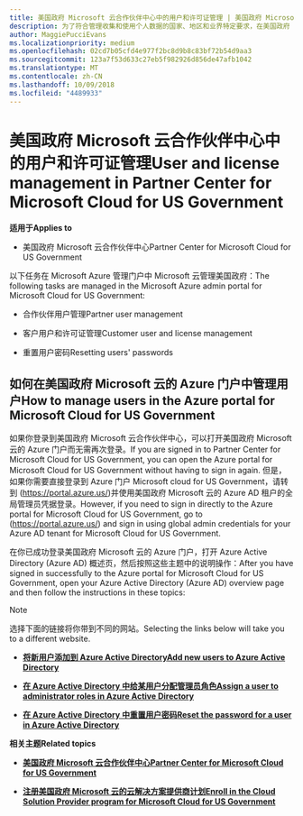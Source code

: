 ```yaml
---
title: 美国政府 Microsoft 云合作伙伴中心中的用户和许可证管理 | 美国政府 Microsoft 云合作伙伴中心
description: 为了符合管理收集和使用个人数据的国家、地区和业界特定要求，在美国政府 Microsoft 云合作伙伴中心中尚未提供用户管理功能。 但是，可以在美国政府 Microsoft 云的 Azure 门户中添加和管理用户。
author: MaggiePucciEvans
ms.localizationpriority: medium
ms.openlocfilehash: 02cd7b05cfd4e977f2bc8d9b8c83bf72b54d9aa3
ms.sourcegitcommit: 123a7f53d633c27eb5f982926d856de47afb1042
ms.translationtype: MT
ms.contentlocale: zh-CN
ms.lasthandoff: 10/09/2018
ms.locfileid: "4489933"
---
```

# <a name="user-and-license-management-in-partner-center-for-microsoft-cloud-for-us-government"></a><span data-ttu-id="30c56-104">美国政府 Microsoft 云合作伙伴中心中的用户和许可证管理</span><span class="sxs-lookup"><span data-stu-id="30c56-104">User and license management in Partner Center for Microsoft Cloud for US Government</span></span>

**<span data-ttu-id="30c56-105">适用于</span><span class="sxs-lookup"><span data-stu-id="30c56-105">Applies to</span></span>**

-  <span data-ttu-id="30c56-106">美国政府 Microsoft 云合作伙伴中心</span><span class="sxs-lookup"><span data-stu-id="30c56-106">Partner Center for Microsoft Cloud for US Government</span></span>

<span data-ttu-id="30c56-107">以下任务在 Microsoft Azure 管理门户中 Microsoft 云管理美国政府：</span><span class="sxs-lookup"><span data-stu-id="30c56-107">The following tasks are managed in the Microsoft Azure admin portal for Microsoft Cloud for US Government:</span></span>

- <span data-ttu-id="30c56-108">合作伙伴用户管理</span><span class="sxs-lookup"><span data-stu-id="30c56-108">Partner user management</span></span>

- <span data-ttu-id="30c56-109">客户用户和许可证管理</span><span class="sxs-lookup"><span data-stu-id="30c56-109">Customer user and license management</span></span>

- <span data-ttu-id="30c56-110">重置用户密码</span><span class="sxs-lookup"><span data-stu-id="30c56-110">Resetting users' passwords</span></span>


## <a name="how-to-manage-users-in-the-azure-portal-for-microsoft-cloud-for-us-government"></a><span data-ttu-id="30c56-111">如何在美国政府 Microsoft 云的 Azure 门户中管理用户</span><span class="sxs-lookup"><span data-stu-id="30c56-111">How to manage users in the Azure portal for Microsoft Cloud for US Government</span></span>

<span data-ttu-id="30c56-112">如果你登录到美国政府 Microsoft 云合作伙伴中心，可以打开美国政府 Microsoft 云的 Azure 门户而无需再次登录。</span><span class="sxs-lookup"><span data-stu-id="30c56-112">If you are signed in to Partner Center for Microsoft Cloud for US Government, you can open the Azure portal for Microsoft Cloud for US Government without having to sign in again.</span></span> <span data-ttu-id="30c56-113">但是，如果你需要直接登录到 Azure 门户 Microsoft cloud for US Government，请转到 (https://portal.azure.us/)并使用美国政府 Microsoft 云的 Azure AD 租户的全局管理员凭据登录。</span><span class="sxs-lookup"><span data-stu-id="30c56-113">However, if you need to sign in directly to the Azure portal for Microsoft Cloud for US Government, go to (https://portal.azure.us/) and sign in using global admin credentials for your Azure AD tenant for Microsoft Cloud for US Government.</span></span>

<span data-ttu-id="30c56-114">在你已成功登录美国政府 Microsoft 云的 Azure 门户，打开 Azure Active Directory (Azure AD) 概述页，然后按照这些主题中的说明操作：</span><span class="sxs-lookup"><span data-stu-id="30c56-114">After you have signed in successfully to the Azure portal for Microsoft Cloud for US Government, open your Azure Active Directory (Azure AD) overview page and then follow the instructions in these topics:</span></span>

> [!NOTE]  
> <span data-ttu-id="30c56-115">选择下面的链接将你带到不同的网站。</span><span class="sxs-lookup"><span data-stu-id="30c56-115">Selecting the links below will take you to a different website.</span></span> 

-  [**<span data-ttu-id="30c56-116">将新用户添加到 Azure Active Directory</span><span class="sxs-lookup"><span data-stu-id="30c56-116">Add new users to Azure Active Directory</span></span>**](https://docs.microsoft.com/azure/active-directory/active-directory-users-create-azure-portal)

-  [**<span data-ttu-id="30c56-117">在 Azure Active Directory 中给某用户分配管理员角色</span><span class="sxs-lookup"><span data-stu-id="30c56-117">Assign a user to administrator roles in Azure Active Directory</span></span>**](https://docs.microsoft.com/azure/active-directory/active-directory-users-assign-role-azure-portal)

-  [**<span data-ttu-id="30c56-118">在 Azure Active Directory 中重置用户密码</span><span class="sxs-lookup"><span data-stu-id="30c56-118">Reset the password for a user in Azure Active Directory</span></span>**](https://docs.microsoft.com/azure/active-directory/active-directory-users-reset-password-azure-portal)

**<span data-ttu-id="30c56-119">相关主题</span><span class="sxs-lookup"><span data-stu-id="30c56-119">Related topics</span></span>**

-  [**<span data-ttu-id="30c56-120">美国政府 Microsoft 云合作伙伴中心</span><span class="sxs-lookup"><span data-stu-id="30c56-120">Partner Center for Microsoft Cloud for US Government</span></span>**](partner-center-for-microsoft-us-govt-cloud.md)

-  [**<span data-ttu-id="30c56-121">注册美国政府 Microsoft 云的云解决方案提供商计划</span><span class="sxs-lookup"><span data-stu-id="30c56-121">Enroll in the Cloud Solution Provider program for Microsoft Cloud for US Government</span></span>**](enroll-in-csp-for-microsoft-us-govt-cloud.md)
